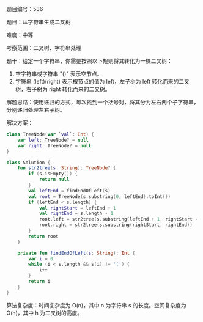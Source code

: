 题目编号：536

题目：从字符串生成二叉树

难度：中等

考察范围：二叉树、字符串处理

题干：给定一个字符串，你需要按照以下规则将其转化为一棵二叉树：

1. 空字符串或字符串 "()" 表示空节点。
2. 字符串 (left)(right) 表示根节点的值为 left，左子树为 left 转化而来的二叉树，右子树为 right 转化而来的二叉树。

解题思路：使用递归的方式，每次找到一个括号对，将其分为左右两个子字符串，分别递归处理左右子树。

解决方案：

```kotlin
class TreeNode(var `val`: Int) {
    var left: TreeNode? = null
    var right: TreeNode? = null
}

class Solution {
    fun str2tree(s: String): TreeNode? {
        if (s.isEmpty()) {
            return null
        }
        val leftEnd = findEndOfLeft(s)
        val root = TreeNode(s.substring(0, leftEnd).toInt())
        if (leftEnd < s.length) {
            val rightStart = leftEnd + 1
            val rightEnd = s.length - 1
            root.left = str2tree(s.substring(leftEnd + 1, rightStart - 1))
            root.right = str2tree(s.substring(rightStart, rightEnd))
        }
        return root
    }

    private fun findEndOfLeft(s: String): Int {
        var i = 0
        while (i < s.length && s[i] != '(') {
            i++
        }
        return i
    }
}
```

算法复杂度：时间复杂度为 O(n)，其中 n 为字符串 s 的长度。空间复杂度为 O(h)，其中 h 为二叉树的高度。